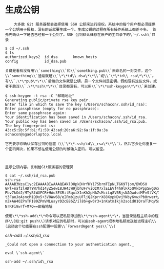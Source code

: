 # 生成公钥

        大多数 Git 服务器都会选择使用 SSH 公钥来进行授权。系统中的每个用户都必须提供一个公钥用于授权，没有的话就要生成一个。生成公钥的过程在所有操作系统上都差不多。 首先先确认一下是否已经有一个公钥了。SSH 公钥默认储存在账户的主目录下的\`~/.ssh\`目录

```
$ cd ~/.ssh
$ ls
authorized_keys2  id_dsa       known_hosts
config            id_dsa.pub
```

    关键是看有没有用\\`something\\`和\\`something.pub\\`来命名的一对文件，这个\\`something\\`通常就是\\`\*\*id\\_dsa\*\*\\`或\\`\*\*id\\_rsa\*\*\\`。有\\`.\*\*pub\*\*\\`后缀的文件就是公钥，另一个文件则是密钥。假如没有这些文件，或者干脆连\\`.\*\*ssh\*\*\\`目录都没有，可以用\\`\*\*ssh-keygen\*\*\\`来创建。

```
$ ssh-keygen -t rsa -C "邮箱地址"
Generating public/private rsa key pair.
Enter file in which to save the key (/Users/schacon/.ssh/id_rsa):
Enter passphrase (empty for no passphrase):
Enter same passphrase again:
Your identification has been saved in /Users/schacon/.ssh/id_rsa.
Your public key has been saved in /Users/schacon/.ssh/id_rsa.pub.
The key fingerprint is:
43:c5:5b:5f:b1:f1:50:43:ad:20:a6:92:6a:1f:9a:3a schacon@agadorlaptop.local
```

    它先要求你确认保存公钥的位置（\\`\*\*.ssh/id\\_rsa\*\*\\`），然后它会让你重复一个密码两次，如果不想在使用公钥的时候输入密码，可以留空。



    显示公钥内容，复制给Git服务器的管理员

```
$ cat ~/.ssh/id_rsa.pub
ssh-rsa AAAAB3NzaC1yc2EAAAABIwAAAQEAklOUpkDHrfHY17SbrmTIpNLTGK9Tjom/BWDSU
GPl+nafzlHDTYW7hdI4yZ5ew18JH4JW9jbhUFrviQzM7xlELEVf4h9lFX5QVkbPppSwg0cda3
Pbv7kOdJ/MTyBlWXFCR+HAo3FXRitBqxiX1nKhXpHAZsMciLq8V6RjsNAQwdsdMFvSlVK/7XA
t3FaoJoAsncM1Q9x5+3V0Ww68/eIFmb1zuUFljQJKprrX88XypNDvjYNby6vw/Pb0rwert/En
mZ+AW4OZPnTPI89ZPmVMLuayrD2cE86Z/il8b+gw3r3+1nKatmIkjn2so1d01QraTlMqVSsbx
NrRFi9wrf+M7Q==邮箱地址
```

    使用\*\*ssh-add\*\*命令可以把私钥添加到\*\*ssh-agent\*\*，当登录远程主机中的程序\\(如:git push\\)请求对应的私钥时，可以由ssh-agent把本地私钥发送给远程主机\\(启动这个功能要在ssh配置中设置\\`ForwardAgent yes\\`\\)

_ssh-add ~/.ssh/id\_rsa_

    _Could not open a connection to your authentication agent._

    eval \`ssh-agent\`

    ssh-add ~/.ssh/id\_rsa



